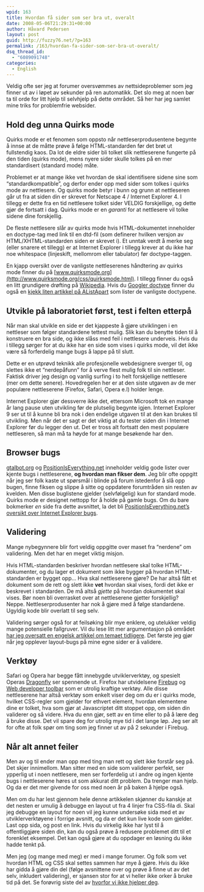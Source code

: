 ```yaml
---
wpid: 163
title: Hvordan få sider som ser bra ut, overalt
date: 2008-05-06T21:29:31+00:00
author: Håvard Pedersen
layout: post
guid: http://fuzzy76.net/?p=163
permalink: /163/hvordan-fa-sider-som-ser-bra-ut-overalt/
dsq_thread_id:
  - "6089091748"
categories:
  - English
---
```

Veldig ofte ser jeg at forumer oversvømmes av nettsideproblemer som jeg finner ut av i løpet av sekunder på ren automatikk. Det slo meg at noen bør ta til orde for litt hjelp til selvhjelp på dette området. Så her har jeg samlet mine triks for problemfrie websider.

<!--more-->

## Hold deg unna Quirks mode

Quirks mode er et fenomen som oppsto når nettleserprodusentene begynte å innse at de måtte prøve å følge HTML-standarden før det brøt ut fullstendig kaos. Da lot de eldre sider bli tolket slik nettleserene fungerte på den tiden (quirks mode), mens nyere sider skulle tolkes på en mer standardisert (standard mode) måte.

Problemet er at mange ikke vet hvordan de skal identifisere sidene sine som &#8220;standardkompatible&#8221;, og derfor ender opp med sider som tolkes i quirks mode av nettlesere. Og quirks mode betyr i bunn og grunn at nettleseren går ut fra at siden din er skrevet for Netscape 4 / Internet Explorer 4. I tillegg er dette fra en tid nettlesere tolket sider VELDIG forskjellige, og dette gjør de fortsatt i dag. Quirks mode er en _garanti_ for at nettlesere vil tolke sidene dine forskjellig.

De fleste nettlesere slår av quirks mode hvis HTML-dokumentet inneholder en doctype-tag med link til en dtd-fil (som definerer hvilken versjon av HTML/XHTML-standarden siden er skrevet i). Et unntak verdt å merke seg (eller snarere et tillegg) er at Internet Explorer i tillegg krever at du ikke har noe whitespace (linjeskift, mellomrom eller tabulator) før doctype-taggen.

En kjapp oversikt over de vanligste nettleserenes håndtering av quirks mode finner du på [www.quirksmode.org](http://www.quirksmode.org/css/quirksmode.html). I tillegg finner du også en litt grundigere drøfting på [Wikipedia](http://en.wikipedia.org/wiki/Quirks_mode). Hvis du [Googler doctype](http://www.google.no/search?q=doctypes) finner du også en [kjekk liten artikkel på AListApart](http://www.alistapart.com/articles/doctype/) som lister de vanligste doctypene.

## Utvikle på laboratoriet først, test i felten etterpå

Når man skal utvikle en side er det kjappeste å gjøre utviklingen i en nettleser som følger standardene tettest mulig. Slik kan du benytte tiden til å konstruere en bra side, og ikke slåss med feil i nettlesere underveis. Hvis du i tillegg sørger for at du ikke har en side som vises i quirks mode, vil det ikke være så forferdelig mange bugs å lappe på til slutt.

Dette er en utprøvd teknikk alle profesjonelle webdesignere sverger til, og slettes ikke et &#8220;nerdepåfunn&#8221; for å verve flest mulig folk til sin nettleser. Faktisk driver jeg design og vanlig surfing i to helt forskjellige nettlesere (mer om dette senere). Hovedregelen her er at den siste utgaven av de mer populære nettleserene (Firefox, Safari, Opera e.l) holder lenge.

Internet Explorer gjør dessverre ikke det, ettersom Microsoft tok en mange år lang pause uten utvikling før de plutselig begynte igjen. Internet Explorer 9 ser ut til å kunne bli bra nok i den endelige utgaven til at den kan brukes til utvikling. Men når det er sagt er det viktig at du tester siden din i Internet Explorer før du legger den ut. Det er tross alt fortsatt den mest populære nettleseren, så man må ta høyde for at mange besøkende har den.

## Browser bugs

[gtalbot.org](http://www.gtalbot.org/BrowserBugsSection/) og [PositionIsEverything.net](http://www.positioniseverything.net/) inneholder veldig gode lister over kjente bugs i nettleserene, **og hvordan man fikser dem**. Jeg blir ofte oppgitt når jeg ser folk kaste ut spørsmål i blinde på forum istedenfor å slå opp bugen, finne fiksen og slippe å sitte og oppdatere forumtråden sin resten av kvelden. Men disse buglistene gjelder (selvfølgelig) kun for standard mode. Quirks mode er designet nettopp for å holde på gamle bugs. Om du bare bokmerker _en_ side fra dette avsnittet, la det bli [PositionIsEverything.net&#8217;s oversikt over Internet Explorer bugs](http://www.positioniseverything.net/explorer.html).

## Validering

Mange nybegynnere blir fort veldig oppgitte over maset fra &#8220;nerdene&#8221; om validering. Men det har en meget viktig misjon.

Hvis HTML-standarden beskriver hvordan nettlesere skal tolke HTML-dokumenter, og du lager et dokument som ikke bygger på hvordan HTML-standarden er bygget opp&#8230; Hva skal nettleserene gjøre? De har altså fått et dokument som de rett og slett ikke **vet** hvordan skal vises, fordi det ikke er beskrevet i standarden. De må altså _gjette_ på hvordan dokumentet skal vises. Bør noen bli overrasket over at nettleserene gjetter forskjellig? Neppe. Nettleserprodusenter har nok å gjøre med å følge standardene. Ugyldig kode blir overlatt til seg selv.

Validering sørger også for at feilsøking blir mye enklere, og utelukker veldig mange potensielle fallgruver. Vil du lese litt mer argumentasjon på området [har jeg oversatt en engelsk artikkel om temaet tidligere](http://fuzzy76.net/150/hvorfor-vi-ikke-hjelper-deg/). Det første jeg gjør når jeg opplever layout-bugs på mine egne sider er å validere.

## Verktøy

Safari og Opera har begge fått innebygde utviklerverktøy, og spesielt Operas [Dragonfly](http://www.opera.com/products/dragonfly/) ser spennende ut. Firefox har utvidelsene [Firebug](http://www.getfirebug.com/) og [Web developer toolbar](http://chrispederick.com/work/web-developer/) som er utrolig kraftige verktøy. Alle disse nettleserene har altså verktøy som enkelt viser deg om du er i quirks mode, hvilket CSS-regler som gjelder for ethvert element, hvordan elementene dine er tolket, hva som gjør at Javascriptet ditt stoppet opp, om siden din validerer og så videre. Hva du enn gjør, sett av en time eller to på å lære deg å bruke disse. Det vil spare deg for utrolig mye tid i det lange løp. Jeg ser alt for ofte at folk spør om ting som jeg finner ut av på 2 sekunder i Firebug.

## Når alt annet feiler

Men av og til ender man opp med ting man rett og slett ikke forstår seg på. Det skjer innimellom. Man sitter med en side som validerer perfekt, ser ypperlig ut i noen nettlesere, men ser forferdelig ut i andre og ingen kjente bugs i nettleserene høres ut som akkurat ditt problem. Da trenger man hjelp. Og da er det mer givende for oss med noen år på baken å hjelpe også.

Men om du har lest gjennom hele denne artikkelen skjønner du kanskje at det nesten er umulig å debugge en layout ut fra 4 linjer fra CSS-fila di. Skal jeg debugge en layout for noen vil jeg kunne undersøke sida med et av utviklerverktøyene i forrige avsnitt, og da er det kun live kode som gjelder. Last opp sida, og post en link. Hvis du virkelig ikke har lyst til å offentliggjøre siden din, kan du også prøve å redusere problemet ditt til et forenklet eksempel. Det kan også gjøre at du oppdager en løsning du ikke hadde tenkt på.

Men jeg (og mange med meg) er med i mange forumer. Og folk som vet hvordan HTML og CSS skal settes sammen har mye å gjøre. Hvis du ikke har gidda å gjøre din del (følge avsnittene over og prøve å finne ut av det selv, inkludert validering), er sjansen stor for at vi heller ikke orker å bruke tid på det. Se forøvrig siste del av [hvorfor vi ikke hjelper deg](http://fuzzy76.net/150/hvorfor-vi-ikke-hjelper-deg/).

